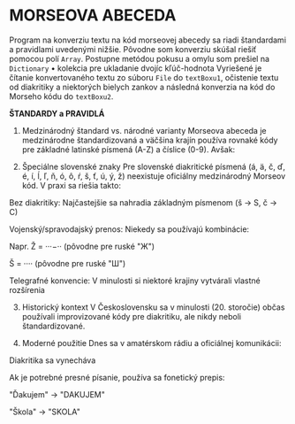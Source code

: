 <H1>MORSEOVA ABECEDA</H1>

Program na konverziu textu na kód morseovej abecedy sa riadi štandardami a pravidlami uvedenými nižšie.
Pôvodne som konverziu skúšal riešiť pomocou polí <code>Array</code>. Postupne metódou pokusu a omylu som prešiel na <code>Dictionary</code> • kolekcia pre ukladanie dvojíc kľúč-hodnota
Vyriešené je čítanie konvertovaného textu zo súboru <code>File</code> do <code>textBoxu1</code>, očistenie textu od diakritiky a niektorých bielych zankov a následná konverzia na kód do Morseho kódu do <code>textBoxu2</code>. 

<b>ŠTANDARDY a PRAVIDLÁ</b>
1. Medzinárodný štandard vs. národné varianty
Morseova abeceda je medzinárodne štandardizovaná a väčšina krajín používa rovnaké kódy pre základné latinské písmená (A-Z) a číslice (0-9). Avšak:

2. Špeciálne slovenské znaky
Pre slovenské diakritické písmená (á, ä, č, ď, é, í, ĺ, ľ, ň, ó, ô, ŕ, š, ť, ú, ý, ž) neexistuje oficiálny medzinárodný Morseov kód. V praxi sa riešia takto:

Bez diakritiky: Najčastejšie sa nahradia základným písmenom (š → S, č → C)

Vojenský/spravodajský prenos: Niekedy sa používajú kombinácie:

Napr. Ž = ···−·· (pôvodne pre ruské "Ж")

Š = ···· (pôvodne pre ruské "Ш")

Telegrafné konvencie: V minulosti si niektoré krajiny vytvárali vlastné rozšírenia

3. Historický kontext
V Československu sa v minulosti (20. storočie) občas používali improvizované kódy pre diakritiku, ale nikdy neboli štandardizované.

4. Moderné použitie
Dnes sa v amatérskom rádiu a oficiálnej komunikácii:

Diakritika sa vynecháva

Ak je potrebné presné písanie, používa sa fonetický prepis:

"Ďakujem" → "DAKUJEM"

"Škola" → "SKOLA"
